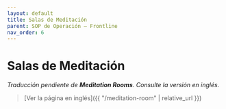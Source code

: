 ```yaml
---
layout: default
title: Salas de Meditación
parent: SOP de Operación — Frontline
nav_order: 6
---
```


# Salas de Meditación

_Traducción pendiente de **Meditation Rooms**. Consulte la versión en inglés._

> [Ver la página en inglés]({{ "/meditation-room" | relative_url }})
